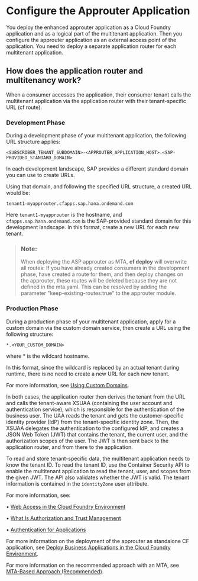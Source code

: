 <!-- loio3725815e3be747cd96626dc14e5605f5 -->

# Configure the Approuter Application

You deploy the enhanced approuter application as a Cloud Foundry application and as a logical part of the multitenant application. Then you configure the approuter application as an external access point of the application. You need to deploy a separate application router for each multitenant application.



<a name="loio3725815e3be747cd96626dc14e5605f5__section_pl2_ffw_qmb"/>

## How does the application router and multitenancy work?

When a consumer accesses the application, their consumer tenant calls the multitenant application via the application router with their tenant-specific URL \(cf route\).



### Development Phase

During a development phase of your multitenant application, the following URL structure applies:

`<SUBSCRIBER_TENANT_SUBDOMAIN>-<APPROUTER_APPLICATION_HOST>.<SAP-PROVIDED_STANDARD_DOMAIN>`

In each development landscape, SAP provides a different standard domain you can use to create URLs.

Using that domain, and following the specified URL structure, a created URL would be:

`tenant1-myapprouter.cfapps.sap.hana.ondemand.com` 

Here `tenant1-myapprouter` is the hostname, and `cfapps.sap.hana.ondemand.com` is the SAP-provided standard domain for this development landscape. In this format, create a new URL for each new tenant.

> ### Note:  
> When deploying the ASP approuter as MTA, **cf deploy** will overwrite all routes: If you have already created consumers in the development phase, have created a route for them, and then deploy changes on the approuter, these routes will be deleted because they are not defined in the mta.yaml. This can be resolved by adding the parameter "keep-existing-routes:true” to the approuter module.



### Production Phase

During a production phase of your multitenant application, apply for a custom domain via the custom domain service, then create a URL using the following structure:

`*.<YOUR_CUSTOM_DOMAIN>` 

where \* is the wildcard hostname.

In this format, since the wildcard is replaced by an actual tenant during runtime, there is no need to create a new URL for each new tenant.

For more information, see [Using Custom Domains](https://help.sap.com/viewer/65de2977205c403bbc107264b8eccf4b/Cloud/en-US/2291aea5e22440f7a161bdeb9c16b664.html).

In both cases, the application router then derives the tenant from the URL and calls the tenant-aware XSUAA \(containing the user account and authentication service\), which is responsible for the authentication of the business user. The UAA reads the tenant and gets the customer-specific identity provider \(IdP\) from the tenant-specific identity zone. Then, the XSUAA delegates the authentication to the configured IdP, and creates a JSON Web Token \(JWT\) that contains the tenant, the current user, and the authorization scopes of the user. The JWT is then sent back to the application router, and from there to the application.

To read and store tenant-specific data, the multitenant application needs to know the tenant ID. To read the tenant ID, use the Container Security API to enable the multitenant application to read the tenant, user, and scopes from the given JWT. The API also validates whether the JWT is valid. The tenant information is contained in the `identityZone` user attribute.

For more information, see:

• [Web Access in the Cloud Foundry Environment](https://help.sap.com/viewer/65de2977205c403bbc107264b8eccf4b/Cloud/en-US/70a62d12cf91493cb9d1ec3c04d19ff9.html)

• [What Is Authorization and Trust Management](https://help.sap.com/viewer/65de2977205c403bbc107264b8eccf4b/Cloud/en-US/649961f8d4ad463daca33b3a20deba4c.html)

• [Authentication for Applications](https://help.sap.com/viewer/65de2977205c403bbc107264b8eccf4b/Cloud/en-US/09f5bd3f346b4ee08b5ca084128e2e81.html)

For more information on the deployment of the approuter as standalone CF application, see [Deploy Business Applications in the Cloud Foundry Environment](https://help.sap.com/viewer/65de2977205c403bbc107264b8eccf4b/Cloud/en-US/4946ea5421374924963ce8575a5f3d05.html).

For more information on the recommended approach with an MTA, see [MTA-Based Approach \(Recommended\)](mta-based-approach-recommended-ca0cc10.md).

